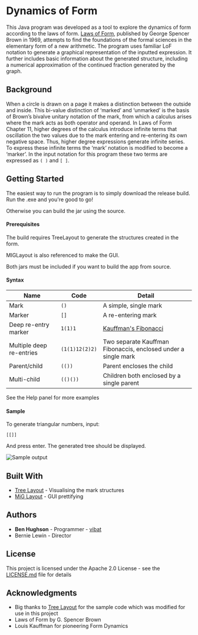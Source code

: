 # Dynamics of Form

This Java program was developed as a tool to explore the dynamics of form according to the laws of form. [Laws of Form](https://en.wikipedia.org/wiki/Laws_of_Form), published by George Spencer Brown in 1969, attempts to find the foundations of the formal sciences in the elementary form of a new arithmetic.  The program uses familiar LoF notation to generate a graphical representation of the inputted expression.  It further includes basic information about the generated structure, including a numerical approximation of the continued fraction generated by the graph.

## Background

 When a circle is drawn on a page it makes a distinction between the outside and inside.  This bi-value distinction of ‘marked’ and ‘unmarked’ is the basis of Brown’s bivalve unitary notation of the mark, from which a calculus arises where the mark acts as both operator and operand. In Laws of Form Chapter 11, higher degrees of the calculus introduce infinite terms that oscillation the two values due to the mark entering and re-entering its own negative space. Thus, higher degree expressions generate infinite series. To express these infinite terms the ‘mark’ notation is modified to become a ‘marker’. In the input notation for this program these two terms are expressed as `( )` and  `[ ]`.

## Getting Started

The easiest way to run the program is to simply download the release build.  Run the .exe and you're good to go!

Otherwise you can build the jar using the source. 

#### Prerequisites

The build requires TreeLayout to generate the structures created in the form.  

MIGLayout is also referenced to make the GUI. 

Both jars must be included if you want to build the app from source.


#### Syntax 

Name | Code | Detail 
--- | --- | ---
 Mark | `()` | A simple, single mark 
 Marker | `[]` | A re-entering mark 
 Deep re-entry marker | `1(1)1` | [Kauffman's Fibonacci](http://homepages.math.uic.edu/~kauffman/FQ.pdf) 
 Multiple deep re-entries | `(1(1)12(2)2)` | Two separate Kauffman Fibonaccis, enclosed under a single mark 
 Parent/child | `(())` | Parent encloses the child 
 Multi-child | `(()())` | Children both enclosed by a single parent 

 See the Help panel for more examples

#### Sample

To generate triangular numbers, input:

```
[[]]
```

And press enter.  The generated tree should be displayed.

![Sample output](https://i.imgur.com/XLYShaA.png)

## Built With

* [Tree Layout](https://github.com/abego/treelayout) - Visualising the mark structures
* [MiG Layout](http://www.miglayout.com/) - GUI prettifying

## Authors

* **Ben Hughson** - Programmer - [vibat](https://github.com/vibat)
* Bernie Lewin - Director 

## License

This project is licensed under the Apache 2.0 License - see the [LICENSE.md](LICENSE) file for details

## Acknowledgments

* Big thanks to [Tree Layout](https://github.com/abego/treelayout) for the sample code which was modified for use in this project
* Laws of Form by G. Spencer Brown
* Louis Kauffman for pioneering Form Dynamics
